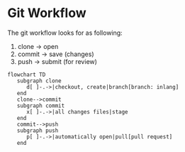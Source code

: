 # Git Workflow

The git workflow looks for as following:

1. clone -> open
2. commit -> save (changes)
3. push -> submit (for review)

```mermaid
flowchart TD
   subgraph clone
      d[ ]-.->|checkout, create|branch[branch: inlang]
   end
   clone-->commit
   subgraph commit
      x[ ]-.->|all changes files|stage
   end
   commit-->push
   subgraph push
      p[ ]-.->|automatically open|pull[pull request]
   end

```
